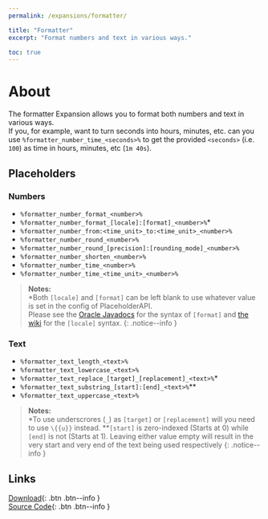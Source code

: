 ```yaml
---
permalink: /expansions/formatter/

title: "Formatter"
excerpt: "Format numbers and text in various ways."

toc: true
---
```


# About
The formatter Expansion allows you to format both numbers and text in various ways.  
If you, for example, want to turn seconds into hours, minutes, etc. can you use `%formatter_number_time_<seconds>%` to get the provided `<seconds>` (i.e. `100`) as time in hours, minutes, etc (`1m 40s`).

## Placeholders

### Numbers
- `%formatter_number_format_<number>%`
- `%formatter_number_format_[locale]:[format]_<number>%`\*
- `%formatter_number_from:<time_unit>_to:<time_unit>_<number>%`
- `%formatter_number_round_<number>%`
- `%formatter_number_round_[precision]:[rounding_mode]_<number>%`
- `%formatter_number_shorten_<number>%`
- `%formatter_number_time_<number>%`
- `%formatter_number_time_<time_unit>_<number>%`

> **Notes:**  
> \*Both `[locale]` and `[format]` can be left blank to use whatever value is set in the config of PlaceholderAPI.  
> Please see the [Oracle Javadocs](https://docs.oracle.com/javase/7/docs/api/java/text/DecimalFormat.html) for the syntax of `[format]` and [the wiki](https://wiki.powerplugins.net/wiki/formatter-expansion/) for the `[locale]` syntax.
{: .notice--info }

### Text
- `%formatter_text_length_<text>%`
- `%formatter_text_lowercase_<text>%`
- `%formatter_text_replace_[target]_[replacement]_<text>%`\*
- `%formatter_text_substring_[start]:[end]_<text>%`\*\*
- `%formatter_text_uppercase_<text>%`

> **Notes:**  
> \*To use underscrores (`_`) as `[target]` or `[replacement]` will you need to use `\{{u}}` instead.
> \*\*`[start]` is zero-indexed (Starts at 0) while `[end]` is not (Starts at 1). Leaving either value empty will result in the very start and very end of the text being used respectively
{: .notice--info }

## Links

[<i class="fas fa-cloud-download-alt"></i> Download](https://api.extendedclip.com/expansions/formatter){: .btn .btn--info }  
[<i class="fab fa-github"></i> Source Code](https://codeberg.org/Andre601/Formatter-Expansion){: .btn .btn--info }

